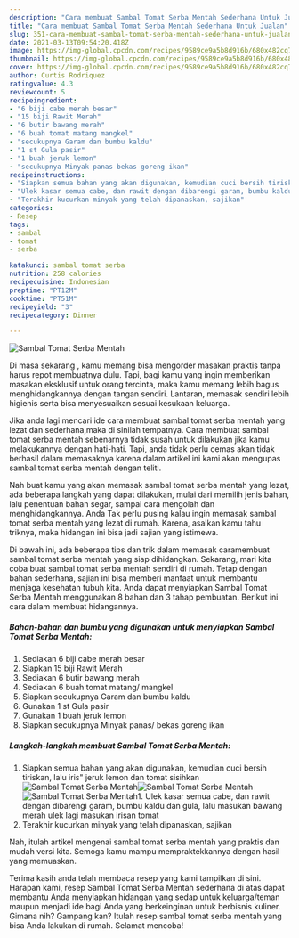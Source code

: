 ```yaml
---
description: "Cara membuat Sambal Tomat Serba Mentah Sederhana Untuk Jualan"
title: "Cara membuat Sambal Tomat Serba Mentah Sederhana Untuk Jualan"
slug: 351-cara-membuat-sambal-tomat-serba-mentah-sederhana-untuk-jualan
date: 2021-03-13T09:54:20.418Z
image: https://img-global.cpcdn.com/recipes/9589ce9a5b8d916b/680x482cq70/sambal-tomat-serba-mentah-foto-resep-utama.jpg
thumbnail: https://img-global.cpcdn.com/recipes/9589ce9a5b8d916b/680x482cq70/sambal-tomat-serba-mentah-foto-resep-utama.jpg
cover: https://img-global.cpcdn.com/recipes/9589ce9a5b8d916b/680x482cq70/sambal-tomat-serba-mentah-foto-resep-utama.jpg
author: Curtis Rodriquez
ratingvalue: 4.3
reviewcount: 5
recipeingredient:
- "6 biji cabe merah besar"
- "15 biji Rawit Merah"
- "6 butir bawang merah"
- "6 buah tomat matang mangkel"
- "secukupnya Garam dan bumbu kaldu"
- "1 st Gula pasir"
- "1 buah jeruk lemon"
- "secukupnya Minyak panas bekas goreng ikan"
recipeinstructions:
- "Siapkan semua bahan yang akan digunakan, kemudian cuci bersih tiriskan, lalu iris&#34; jeruk lemon dan tomat sisihkan"
- "Ulek kasar semua cabe, dan rawit dengan dibarengi garam, bumbu kaldu dan gula, lalu masukan bawang merah ulek lagi masukan irisan tomat"
- "Terakhir kucurkan minyak yang telah dipanaskan, sajikan"
categories:
- Resep
tags:
- sambal
- tomat
- serba

katakunci: sambal tomat serba 
nutrition: 258 calories
recipecuisine: Indonesian
preptime: "PT12M"
cooktime: "PT51M"
recipeyield: "3"
recipecategory: Dinner

---
```



![Sambal Tomat Serba Mentah](https://img-global.cpcdn.com/recipes/9589ce9a5b8d916b/680x482cq70/sambal-tomat-serba-mentah-foto-resep-utama.jpg)

Di masa  sekarang , kamu memang bisa mengorder masakan praktis tanpa harus repot membuatnya dulu. Tapi, bagi kamu yang ingin memberikan masakan eksklusif untuk orang tercinta, maka kamu memang lebih bagus menghidangkannya dengan tangan sendiri. Lantaran, memasak sendiri lebih higienis serta bisa menyesuaikan sesuai kesukaan keluarga.

Jika anda lagi mencari ide cara membuat sambal tomat serba mentah yang lezat dan sederhana,maka di sinilah tempatnya. Cara membuat sambal tomat serba mentah  sebenarnya tidak susah untuk dilakukan jika kamu melakukannya dengan hati-hati. Tapi, anda tidak perlu cemas akan tidak berhasil dalam memasaknya 
karena dalam artikel ini kami akan mengupas sambal tomat serba mentah dengan teliti.  



Nah buat kamu yang akan memasak sambal tomat serba mentah yang lezat, ada beberapa langkah yang dapat dilakukan, mulai dari memilih jenis bahan, lalu penentuan bahan segar, sampai cara mengolah dan menghidangkannya. Anda Tak perlu pusing kalau ingin memasak sambal tomat serba mentah yang lezat di rumah. Karena, asalkan kamu  tahu triknya, maka hidangan ini bisa jadi sajian yang istimewa.

Di bawah ini, ada beberapa tips dan trik dalam memasak caramembuat sambal tomat serba mentah yang siap dihidangkan. Sekarang, mari kita coba buat sambal tomat serba mentah sendiri di rumah. Tetap dengan bahan sederhana, sajian ini bisa memberi manfaat untuk membantu menjaga kesehatan tubuh kita. Anda dapat menyiapkan Sambal Tomat Serba Mentah menggunakan 8 bahan dan 3 tahap pembuatan. Berikut ini cara dalam membuat hidangannya.

<!--inarticleads1-->

##### Bahan-bahan dan bumbu yang digunakan untuk menyiapkan Sambal Tomat Serba Mentah:

1. Sediakan 6 biji cabe merah besar
1. Siapkan 15 biji Rawit Merah
1. Sediakan 6 butir bawang merah
1. Sediakan 6 buah tomat matang/ mangkel
1. Siapkan secukupnya Garam dan bumbu kaldu
1. Gunakan 1 st Gula pasir
1. Gunakan 1 buah jeruk lemon
1. Siapkan secukupnya Minyak panas/ bekas goreng ikan




<!--inarticleads2-->

##### Langkah-langkah membuat Sambal Tomat Serba Mentah:

1. Siapkan semua bahan yang akan digunakan, kemudian cuci bersih tiriskan, lalu iris&#34; jeruk lemon dan tomat sisihkan
<img src="https://img-global.cpcdn.com/steps/b4f0b58ec167937b/160x128cq70/sambal-tomat-serba-mentah-langkah-memasak-1-foto.jpg" alt="Sambal Tomat Serba Mentah"><img src="https://img-global.cpcdn.com/steps/b178e998f958c031/160x128cq70/sambal-tomat-serba-mentah-langkah-memasak-1-foto.jpg" alt="Sambal Tomat Serba Mentah"><img src="https://img-global.cpcdn.com/steps/51f31a5a5d070fe6/160x128cq70/sambal-tomat-serba-mentah-langkah-memasak-1-foto.jpg" alt="Sambal Tomat Serba Mentah">1. Ulek kasar semua cabe, dan rawit dengan dibarengi garam, bumbu kaldu dan gula, lalu masukan bawang merah ulek lagi masukan irisan tomat
1. Terakhir kucurkan minyak yang telah dipanaskan, sajikan




Nah, itulah artikel mengenai  sambal tomat serba mentah  yang praktis dan mudah versi kita. Semoga kamu mampu mempraktekkannya dengan hasil yang memuaskan. 

Terima kasih anda telah membaca resep yang kami tampilkan di sini. Harapan kami, resep  Sambal Tomat Serba Mentah sederhana di atas dapat membantu Anda menyiapkan hidangan yang sedap untuk keluarga/teman maupun menjadi ide bagi Anda yang berkeinginan untuk berbisnis kuliner. Gimana nih? Gampang kan? Itulah resep sambal tomat serba mentah yang bisa Anda lakukan di rumah. Selamat mencoba!

